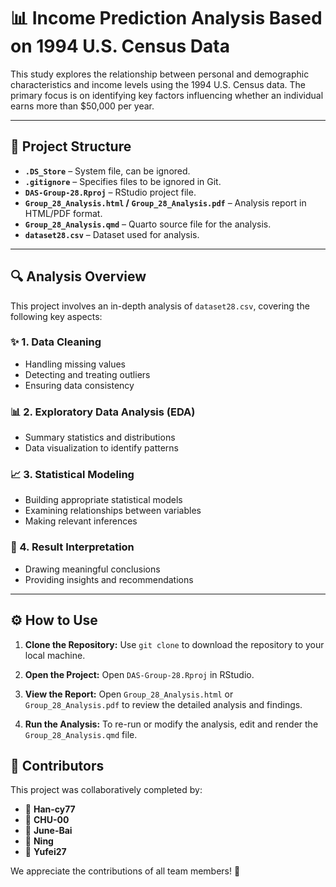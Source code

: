 # 📊 Income Prediction Analysis Based on 1994 U.S. Census Data  

This study explores the relationship between personal and demographic characteristics and income levels using the 1994 U.S. Census data. The primary focus is on identifying key factors influencing whether an individual earns more than $50,000 per year.  

---

## 📁 Project Structure  

- **`.DS_Store`** – System file, can be ignored.  
- **`.gitignore`** – Specifies files to be ignored in Git.  
- **`DAS-Group-28.Rproj`** – RStudio project file.  
- **`Group_28_Analysis.html` / `Group_28_Analysis.pdf`** – Analysis report in HTML/PDF format.  
- **`Group_28_Analysis.qmd`** – Quarto source file for the analysis.  
- **`dataset28.csv`** – Dataset used for analysis.  

---

## 🔍 Analysis Overview  

This project involves an in-depth analysis of `dataset28.csv`, covering the following key aspects:  

### ✨ 1. Data Cleaning  
- Handling missing values  
- Detecting and treating outliers  
- Ensuring data consistency  

### 📊 2. Exploratory Data Analysis (EDA)  
- Summary statistics and distributions  
- Data visualization to identify patterns  

### 📈 3. Statistical Modeling  
- Building appropriate statistical models  
- Examining relationships between variables  
- Making relevant inferences  

### 📌 4. Result Interpretation  
- Drawing meaningful conclusions  
- Providing insights and recommendations  

---

## ⚙️ How to Use  

1. **Clone the Repository:** Use `git clone` to download the repository to your local machine.  

2. **Open the Project:** Open `DAS-Group-28.Rproj` in RStudio.  

3. **View the Report:** Open `Group_28_Analysis.html` or `Group_28_Analysis.pdf` to review the detailed analysis and findings.  

4. **Run the Analysis:** To re-run or modify the analysis, edit and render the `Group_28_Analysis.qmd` file.

## 👥 Contributors  

This project was collaboratively completed by:  
- 🔹 **Han-cy77**  
- 🔹 **CHU-00**  
- 🔹 **June-Bai**  
- 🔹 **Ning**  
- 🔹 **Yufei27**  

We appreciate the contributions of all team members! 🎉  
